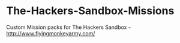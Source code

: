 # The-Hackers-Sandbox-Missions
Custom Mission packs for The Hackers Sandbox - http://www.flyingmonkeyarmy.com/
